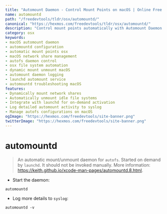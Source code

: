 ```yaml
---
title: "Automount Daemon - Control Mount Points on macOS | Online Free DevTools by Hexmos"
name: automountd
path: "/freedevtools/tldr/osx/automountd/"
canonical: "https://hexmos.com/freedevtools/tldr/osx/automountd/"
description: "Control mount points automatically with Automount Daemon. Manage autofs configurations and dynamically mount/unmount network shares. Free online tool, no registration required."
category: osx
keywords:
- macOS automount daemon
- automountd configuration
- automatic mount points osx
- macOS network share management
- autofs daemon control
- osx file system automation
- dynamic mount unmount macOS
- automount daemon logging
- launchd automount service
- automountd troubleshooting macOS
features:
- Dynamically mount network shares
- Automatically unmount idle file systems
- Integrate with launchd for on-demand activation
- Log detailed automount activity to syslog
- Manage autofs configurations on macOS
ogImage: "https://hexmos.com/freedevtools/site-banner.png"
twitterImage: "https://hexmos.com/freedevtools/site-banner.png"
---
```


# automountd

> An automatic mount/unmount daemon for `autofs`. Started on demand by `launchd`.
> It should not be invoked manually.
> More information: <https://keith.github.io/xcode-man-pages/automountd.8.html>.

- Start the daemon:

`automountd`

- Log more details to `syslog`:

`automountd -v`
